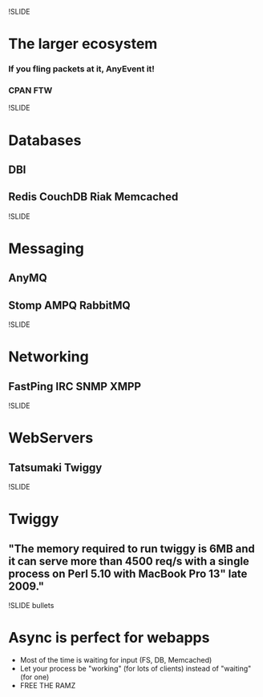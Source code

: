 !SLIDE
# The larger ecosystem
### If you fling packets at it, AnyEvent it!
### CPAN FTW

!SLIDE
# Databases
## DBI
## Redis CouchDB Riak Memcached

!SLIDE
# Messaging
## AnyMQ
## Stomp AMPQ RabbitMQ

!SLIDE
# Networking
## FastPing IRC SNMP XMPP

!SLIDE
# WebServers
## Tatsumaki Twiggy

!SLIDE
# Twiggy
## "The memory required to run twiggy is 6MB and it can serve more than 4500 req/s with a single process on Perl 5.10 with MacBook Pro 13" late 2009."

!SLIDE bullets
# Async is perfect for webapps
* Most of the time is waiting for input (FS, DB, Memcached)
* Let your process be "working" (for lots of clients) instead of "waiting" (for one)
* FREE THE RAMZ
